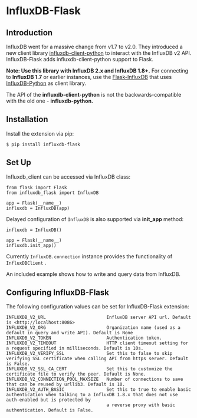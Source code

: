 
# InfluxDB-Flask


## Introduction

InfluxDB went for a massive change from v1.7 to v2.0. They introduced a
new client library
[influxdb-client-python](https://github.com/influxdata/influxdb-client-python)
to interact with the InfluxDB v2 API. InfluxDB-Flask adds
influxdb-client-python support to Flask.

**Note: Use this library with InfluxDB 2.x and InfluxDB 1.8+.** For
connecting to **InfluxDB 1.7** or earlier instances, use the
[Flask-InfluxDB](https://github.com/btashton/flask-influxdb) that uses
[InfluxDB-Python](https://github.com/influxdata/influxdb-python) as
client library.

The API of the **influxdb-client-python** is not the
backwards-compatible with the old one - **influxdb-python.**

## Installation

Install the extension via pip:

    $ pip install influxdb-flask

## Set Up

Influxdb_client can be accessed via InfluxDB class:

    from flask import Flask
    from influxdb_flask import InfluxDB

    app = Flask(__name__)
    influxdb = InfluxDB(app)

Delayed configuration of `InfluxDB` is also supported via **init_app**
method:

    influxdb = InfluxDB()

    app = Flask(__name__)
    influxdb.init_app()

Currently `InfluxDB.connection` instance provides the functionality of
`InfluxDBClient` .

An included example shows how to write and query data from InfluxDB.

## Configuring InfluxDB-Flask

The following configuration values can be set for InfluxDB-Flask
extension:
```
INFLUXDB_V2_URL                       InfluxDB server API url. Default is <http://localhost:8086>
INFLUXDB_V2_ORG                       Organization name (used as a default in query and write API). Default is None
INFLUXDB_V2_TOKEN                     Authentication token.
INFLUXDB_V2_TIMEOUT                   HTTP client timeout setting for a request specified in milliseconds. Default is 10s.
INFLUXDB_V2_VERIFY_SSL                Set this to false to skip verifying SSL certificate when calling API from https server. Default is False.
INFLUXDB_V2_SSL_CA_CERT               Set this to customize the certificate file to verify the peer. Default is None.
INFLUXDB_V2_CONNECTION_POOL_MAXSIZE   Number of connections to save that can be reused by urllib3. Default is 10.
INFLUXDB_V2_AUTH_BASIC                Set this to true to enable basic authentication when talking to a InfluxDB 1.8.x that does not use auth-enabled but is protected by 
                                      a reverse proxy with basic authentication. Default is False.
```